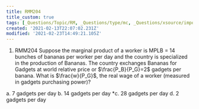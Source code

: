 ```yaml
---
title: RMM204
title_custom: true
tags: [_Questions/Topic/RM, _Questions/type/mc, _Questions/xsource/import]
created: '2021-02-13T22:07:02.231Z'
modified: '2021-02-23T14:49:21.105Z'
---
```


1. RMM204 Suppose the marginal product of a worker is  MPLB = 14 bunches of bananas per worker per day and the country is specialized in the production of Bananas.  The country exchanges Bananas for Gadgets at world relative price or $\frac{P_B}{P_G}=2$ gadgets per banana.  What is $\frac{w}{P_G}$, the real wage of a worker (measured in gadgets purchasing power)?

a. 7 gadgets per day
b. 14 gadgets per day
*c. 28 gadgets per day
d. 2 gadgets per day
